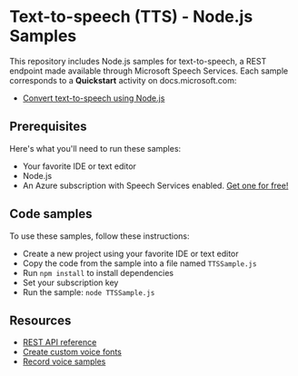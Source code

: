# Text-to-speech (TTS) - Node.js Samples

This repository includes Node.js samples for text-to-speech, a REST endpoint made available through Microsoft Speech Services.
Each sample corresponds to a **Quickstart** activity on docs.microsoft.com:

* [Convert text-to-speech using Node.js](https://docs.microsoft.com/azure/cognitive-services/speech-service/quickstart-nodejs-text-to-speech)

## Prerequisites

Here's what you'll need to run these samples:

* Your favorite IDE or text editor
* Node.js
* An Azure subscription with Speech Services enabled. [Get one for free!](https://docs.microsoft.com/azure/cognitive-services/speech-service/get-started)

## Code samples

To use these samples, follow these instructions:

* Create a new project using your favorite IDE or text editor
* Copy the code from the sample into a file named `TTSSample.js`
* Run `npm install` to install dependencies
* Set your subscription key
* Run the sample: `node TTSSample.js`

## Resources

* [REST API reference](https://docs.microsoft.com/azure/cognitive-services/speech-service/rest-apis#text-to-speech-api)
* [Create custom voice fonts](https://docs.microsoft.com/azure/cognitive-services/speech-service/how-to-customize-voice-font)
* [Record voice samples](https://docs.microsoft.com/azure/cognitive-services/speech-service/record-custom-voice-samples)
